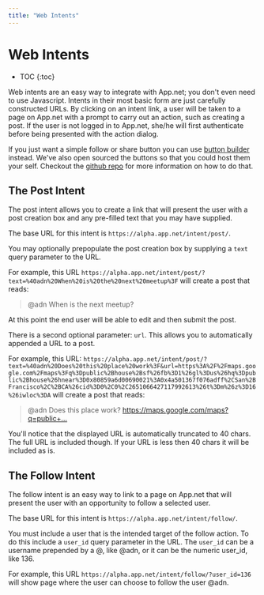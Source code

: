 ```yaml
---
title: "Web Intents"
---
```


# Web Intents

* TOC
{:toc}

Web intents are an easy way to integrate with App.net; you don't even need to use Javascript. Intents in their most basic form are just carefully constructed URLs. By clicking on an intent link, a user will be taken to a page on App.net with a prompt to carry out an action, such as creating a post. If the user is not logged in to App.net, she/he will first authenticate before being presented with the action dialog.


<div class="alert alert-info alert-block">
    <p>If you just want a simple follow or share button you can use <a href='http://app.net/about/buttons/'>button builder</a> instead. We've also open sourced the buttons so that you could host them your self. Checkout the <a href="https://github.com/appdotnet/piha">github repo</a> for more information on how to do that.</p>
</div>

## The Post Intent

The post intent allows you to create a link that will present the user with a post creation box and any pre-filled text that you may have supplied.

The base URL for this intent is `https://alpha.app.net/intent/post/`.

You may optionally prepopulate the post creation box by supplying a `text` query parameter to the URL.

For example, this URL `https://alpha.app.net/intent/post/?text=%40adn%20When%20is%20the%20next%20meetup%3F` will create a post that reads:

> @adn When is the next meetup?

At this point the end user will be able to edit and then submit the post.

There is a second optional parameter:  `url`. This allows you to automatically appended a URL to a post.

For example, this URL: `https://alpha.app.net/intent/post/?text=%40adn%20Does%20this%20place%20work%3F&url=https%3A%2F%2Fmaps.google.com%2Fmaps%3Fq%3Dpublic%2Bhouse%2Bsf%26fb%3D1%26gl%3Dus%26hq%3Dpublic%2Bhouse%26hnear%3D0x80859a6d00690021%3A0x4a501367f076adff%2CSan%2BFrancisco%2C%2BCA%26cid%3D0%2C0%2C2651066427117992613%26t%3Dm%26z%3D16%26iwloc%3DA` will create a post that reads:

> @adn Does this place work? <a href="https://maps.google.com/maps?q=public+house+sf&fb=1&gl=us&hq=public+house&hnear=0x80859a6d00690021:0x4a501367f076adff,San+Francisco,+CA&cid=0,0,2651066427117992613&t=m&z=16&iwloc=A">https://maps.google.com/maps?q=public+…</a>

You'll notice that the displayed URL is automatically truncated to 40 chars. The full URL is included though. If your URL is less then 40 chars it will be included as is.


## The Follow Intent

The follow intent is an easy way to link to a page on App.net that will present the user with an opportunity to follow a selected user.

The base URL for this intent is `https://alpha.app.net/intent/follow/`.

You must include a user that is the intended target of the follow action. To do this include a `user_id` query parameter in the URL. The `user_id` can be a username prepended by a @, like @adn, or it can be the numeric user_id, like 136.

For example, this URL `https://alpha.app.net/intent/follow/?user_id=136` will show page where the user can choose to follow the user @adn.
